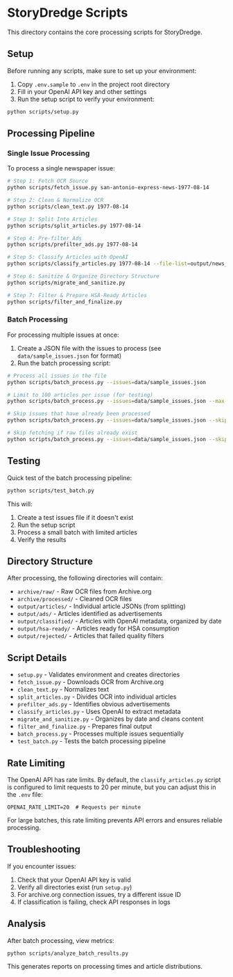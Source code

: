 # StoryDredge Scripts

This directory contains the core processing scripts for StoryDredge.

## Setup

Before running any scripts, make sure to set up your environment:

1. Copy `.env.sample` to `.env` in the project root directory
2. Fill in your OpenAI API key and other settings
3. Run the setup script to verify your environment:

```bash
python scripts/setup.py
```

## Processing Pipeline

### Single Issue Processing

To process a single newspaper issue:

```bash
# Step 1: Fetch OCR Source
python scripts/fetch_issue.py san-antonio-express-news-1977-08-14

# Step 2: Clean & Normalize OCR
python scripts/clean_text.py 1977-08-14

# Step 3: Split Into Articles
python scripts/split_articles.py 1977-08-14

# Step 4: Pre-filter Ads
python scripts/prefilter_ads.py 1977-08-14

# Step 5: Classify Articles with OpenAI
python scripts/classify_articles.py 1977-08-14 --file-list=output/news_files_1977-08-14.txt

# Step 6: Sanitize & Organize Directory Structure
python scripts/migrate_and_sanitize.py

# Step 7: Filter & Prepare HSA-Ready Articles  
python scripts/filter_and_finalize.py
```

### Batch Processing

For processing multiple issues at once:

1. Create a JSON file with the issues to process (see `data/sample_issues.json` for format)
2. Run the batch processing script:

```bash
# Process all issues in the file
python scripts/batch_process.py --issues=data/sample_issues.json

# Limit to 100 articles per issue (for testing)
python scripts/batch_process.py --issues=data/sample_issues.json --max-articles=100

# Skip issues that have already been processed
python scripts/batch_process.py --issues=data/sample_issues.json --skip-existing

# Skip fetching if raw files already exist
python scripts/batch_process.py --issues=data/sample_issues.json --skip-fetch
```

## Testing

Quick test of the batch processing pipeline:

```bash
python scripts/test_batch.py
```

This will:
1. Create a test issues file if it doesn't exist
2. Run the setup script
3. Process a small batch with limited articles
4. Verify the results

## Directory Structure

After processing, the following directories will contain:

- `archive/raw/` - Raw OCR files from Archive.org
- `archive/processed/` - Cleaned OCR files
- `output/articles/` - Individual article JSONs (from splitting)
- `output/ads/` - Articles identified as advertisements
- `output/classified/` - Articles with OpenAI metadata, organized by date
- `output/hsa-ready/` - Articles ready for HSA consumption
- `output/rejected/` - Articles that failed quality filters

## Script Details

- `setup.py` - Validates environment and creates directories
- `fetch_issue.py` - Downloads OCR from Archive.org
- `clean_text.py` - Normalizes text
- `split_articles.py` - Divides OCR into individual articles
- `prefilter_ads.py` - Identifies obvious advertisements
- `classify_articles.py` - Uses OpenAI to extract metadata
- `migrate_and_sanitize.py` - Organizes by date and cleans content
- `filter_and_finalize.py` - Prepares final output
- `batch_process.py` - Processes multiple issues sequentially
- `test_batch.py` - Tests the batch processing pipeline

## Rate Limiting

The OpenAI API has rate limits. By default, the `classify_articles.py` script is 
configured to limit requests to 20 per minute, but you can adjust this in the `.env` file:

```
OPENAI_RATE_LIMIT=20  # Requests per minute
```

For large batches, this rate limiting prevents API errors and ensures reliable processing.

## Troubleshooting

If you encounter issues:

1. Check that your OpenAI API key is valid
2. Verify all directories exist (run `setup.py`)
3. For archive.org connection issues, try a different issue ID
4. If classification is failing, check API responses in logs

## Analysis

After batch processing, view metrics:

```bash
python scripts/analyze_batch_results.py
```

This generates reports on processing times and article distributions. 